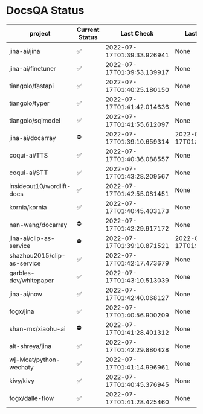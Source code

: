# DocsQA Status

|          project          |Current Status|        Last Check        |      Last Downtime       |
|---------------------------|--------------|--------------------------|--------------------------|
|jina-ai/jina               |✅            |2022-07-17T01:39:33.926941|None                      |
|jina-ai/finetuner          |✅            |2022-07-17T01:39:53.139917|None                      |
|tiangolo/fastapi           |✅            |2022-07-17T01:40:25.180150|None                      |
|tiangolo/typer             |✅            |2022-07-17T01:41:42.014636|None                      |
|tiangolo/sqlmodel          |✅            |2022-07-17T01:41:55.612097|None                      |
|jina-ai/docarray           |⛔️           |2022-07-17T01:39:10.659314|2022-07-17T01:39:10.659299|
|coqui-ai/TTS               |✅            |2022-07-17T01:40:36.088557|None                      |
|coqui-ai/STT               |✅            |2022-07-17T01:43:28.209567|None                      |
|insideout10/wordlift-docs  |✅            |2022-07-17T01:42:55.081451|None                      |
|kornia/kornia              |✅            |2022-07-17T01:40:45.403173|None                      |
|nan-wang/docarray          |⛔️           |2022-07-17T01:42:29.917172|None                      |
|jina-ai/clip-as-service    |⛔️           |2022-07-17T01:39:10.871521|2022-07-17T01:39:10.871508|
|shazhou2015/clip-as-service|✅            |2022-07-17T01:42:17.473679|None                      |
|garbles-dev/whitepaper     |✅            |2022-07-17T01:43:10.513039|None                      |
|jina-ai/now                |✅            |2022-07-17T01:42:40.068127|None                      |
|fogx/jina                  |✅            |2022-07-17T01:40:56.900209|None                      |
|shan-mx/xiaohu-ai          |⛔️           |2022-07-17T01:41:28.401312|None                      |
|alt-shreya/jina            |✅            |2022-07-17T01:42:29.880428|None                      |
|wj-Mcat/python-wechaty     |✅            |2022-07-17T01:41:14.996961|None                      |
|kivy/kivy                  |✅            |2022-07-17T01:40:45.376945|None                      |
|fogx/dalle-flow            |✅            |2022-07-17T01:41:28.425460|None                      |
